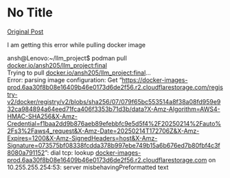 # No Title

[Original Post](https://discourse.onlinedegree.iitm.ac.in/t/164277/323)

<p>I am getting this error while pulling docker image</p>
<p>ansh@Lenovo:~/llm_project$ podman pull <a href="http://docker.io/ansh205/llm_project:final" rel="noopener nofollow ugc">docker.io/ansh205/llm_project:final</a><br>
Trying to pull <a href="http://docker.io/ansh205/llm_project:final" rel="noopener nofollow ugc">docker.io/ansh205/llm_project:final</a>…<br>
Error: parsing image configuration: Get “<a href="https://docker-images-prod.6aa30f8b08e16409b46e0173d6de2f56.r2.cloudflarestorage.com/registry-v2/docker/registry/v2/blobs/sha256/07/079f65bc553514a8f38a08fd959e932ca984894a64eed71fca406f3353b71d3b/data?X-Amz-Algorithm=AWS4-HMAC-SHA256&amp;X-Amz-Credential=f1baa2dd9b876aeb89efebbfc9e5d5f4%2F20250214%2Fauto%2Fs3%2Faws4_request&amp;X-Amz-Date=20250214T172706Z&amp;X-Amz-Expires=1200&amp;X-Amz-SignedHeaders=host&amp;X-Amz-Signature=073575bf08338fcdda378b997ebe749b15a6b676ed7b80fbf4c3f8080a791152" rel="noopener nofollow ugc">https://docker-images-prod.6aa30f8b08e16409b46e0173d6de2f56.r2.cloudflarestorage.com/registry-v2/docker/registry/v2/blobs/sha256/07/079f65bc553514a8f38a08fd959e932ca984894a64eed71fca406f3353b71d3b/data?X-Amz-Algorithm=AWS4-HMAC-SHA256&amp;X-Amz-Credential=f1baa2dd9b876aeb89efebbfc9e5d5f4%2F20250214%2Fauto%2Fs3%2Faws4_request&amp;X-Amz-Date=20250214T172706Z&amp;X-Amz-Expires=1200&amp;X-Amz-SignedHeaders=host&amp;X-Amz-Signature=073575bf08338fcdda378b997ebe749b15a6b676ed7b80fbf4c3f8080a791152</a>”: dial tcp: lookup <a href="http://docker-images-prod.6aa30f8b08e16409b46e0173d6de2f56.r2.cloudflarestorage.com" rel="noopener nofollow ugc">docker-images-prod.6aa30f8b08e16409b46e0173d6de2f56.r2.cloudflarestorage.com</a> on 10.255.255.254:53: server misbehavingPreformatted text</p>